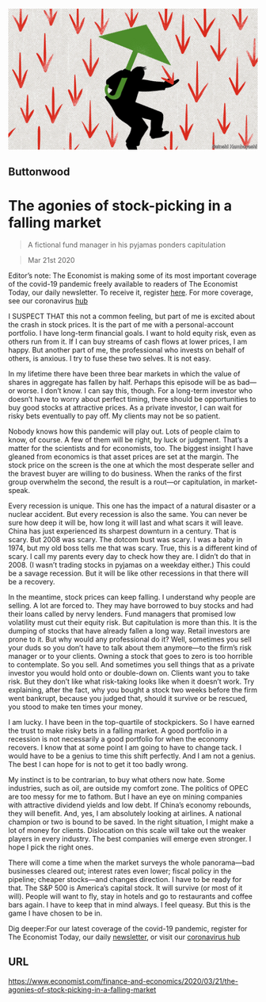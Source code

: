 ![](./images/20200321_FND002_0.jpg)

## Buttonwood

# The agonies of stock-picking in a falling market

> A fictional fund manager in his pyjamas ponders capitulation

> Mar 21st 2020

Editor’s note: The Economist is making some of its most important coverage of the covid-19 pandemic freely available to readers of The Economist Today, our daily newsletter. To receive it, register [here](https://www.economist.com//newslettersignup). For more coverage, see our coronavirus [hub](https://www.economist.com//coronavirus)

I SUSPECT THAT this not a common feeling, but part of me is excited about the crash in stock prices. It is the part of me with a personal-account portfolio. I have long-term financial goals. I want to hold equity risk, even as others run from it. If I can buy streams of cash flows at lower prices, I am happy. But another part of me, the professional who invests on behalf of others, is anxious. I try to fuse these two selves. It is not easy.

In my lifetime there have been three bear markets in which the value of shares in aggregate has fallen by half. Perhaps this episode will be as bad—or worse. I don’t know. I can say this, though. For a long-term investor who doesn’t have to worry about perfect timing, there should be opportunities to buy good stocks at attractive prices. As a private investor, I can wait for risky bets eventually to pay off. My clients may not be so patient.

Nobody knows how this pandemic will play out. Lots of people claim to know, of course. A few of them will be right, by luck or judgment. That’s a matter for the scientists and for economists, too. The biggest insight I have gleaned from economics is that asset prices are set at the margin. The stock price on the screen is the one at which the most desperate seller and the bravest buyer are willing to do business. When the ranks of the first group overwhelm the second, the result is a rout—or capitulation, in market-speak.

Every recession is unique. This one has the impact of a natural disaster or a nuclear accident. But every recession is also the same. You can never be sure how deep it will be, how long it will last and what scars it will leave. China has just experienced its sharpest downturn in a century. That is scary. But 2008 was scary. The dotcom bust was scary. I was a baby in 1974, but my old boss tells me that was scary. True, this is a different kind of scary. I call my parents every day to check how they are. I didn’t do that in 2008. (I wasn’t trading stocks in pyjamas on a weekday either.) This could be a savage recession. But it will be like other recessions in that there will be a recovery.

In the meantime, stock prices can keep falling. I understand why people are selling. A lot are forced to. They may have borrowed to buy stocks and had their loans called by nervy lenders. Fund managers that promised low volatility must cut their equity risk. But capitulation is more than this. It is the dumping of stocks that have already fallen a long way. Retail investors are prone to it. But why would any professional do it? Well, sometimes you sell your duds so you don’t have to talk about them anymore—to the firm’s risk manager or to your clients. Owning a stock that goes to zero is too horrible to contemplate. So you sell. And sometimes you sell things that as a private investor you would hold onto or double-down on. Clients want you to take risk. But they don’t like what risk-taking looks like when it doesn’t work. Try explaining, after the fact, why you bought a stock two weeks before the firm went bankrupt, because you judged that, should it survive or be rescued, you stood to make ten times your money.

I am lucky. I have been in the top-quartile of stockpickers. So I have earned the trust to make risky bets in a falling market. A good portfolio in a recession is not necessarily a good portfolio for when the economy recovers. I know that at some point I am going to have to change tack. I would have to be a genius to time this shift perfectly. And I am not a genius. The best I can hope for is not to get it too badly wrong.

My instinct is to be contrarian, to buy what others now hate. Some industries, such as oil, are outside my comfort zone. The politics of OPEC are too messy for me to fathom. But I have an eye on mining companies with attractive dividend yields and low debt. If China’s economy rebounds, they will benefit. And, yes, I am absolutely looking at airlines. A national champion or two is bound to be saved. In the right situation, I might make a lot of money for clients. Dislocation on this scale will take out the weaker players in every industry. The best companies will emerge even stronger. I hope I pick the right ones.

There will come a time when the market surveys the whole panorama—bad businesses cleared out; interest rates even lower; fiscal policy in the pipeline; cheaper stocks—and changes direction. I have to be ready for that. The S&P 500 is America’s capital stock. It will survive (or most of it will). People will want to fly, stay in hotels and go to restaurants and coffee bars again. I have to keep that in mind always. I feel queasy. But this is the game I have chosen to be in.

Dig deeper:For our latest coverage of the covid-19 pandemic, register for The Economist Today, our daily [newsletter](https://www.economist.com//newslettersignup), or visit our [coronavirus hub](https://www.economist.com//coronavirus)

## URL

https://www.economist.com/finance-and-economics/2020/03/21/the-agonies-of-stock-picking-in-a-falling-market
